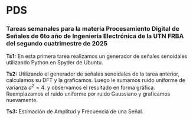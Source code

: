 # PDS

### Tareas semanales para la materia Procesamiento Digital de Señales de 6to año de Ingeniería Electrónica de la UTN FRBA del segundo cuatrimestre de 2025

**Ts1:** En esta primera tarea realizamos un generador de señales senoidales utilizando Python en Spyder de Ubuntu.

**Ts2:** Utilizando el generador de señales senoidales de la tarea anterior, calculamos su DFT y la graficamos.
Luego le sumamos ruido uniforme de varianza $\sigma^2 = 4$. y observamos el resultado en forma gráfica.
Reemplazamos el ruido uniforme por ruido Gaussiano y graficamos nuevamente.

**Ts3:** Estimación de Amplitud y Frecuencia de una Señal.
